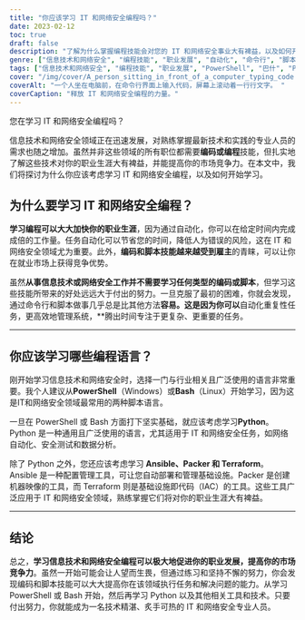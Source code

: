 ```yaml
---
title: "你应该学习 IT 和网络安全编程吗？"
date: 2023-02-12
toc: true
draft: false
description: "了解为什么掌握编程技能会对您的 IT 和网络安全事业大有裨益，以及如何开始学习 PowerShell、Bash、Python、Ansible、Packer 和 Terraform。"
genre: ["信息技术和网络安全", "编程技能", "职业发展", "自动化", "命令行", "脚本", "基础设施部署", "数据分析", "安全测试", "专业发展"]
tags: ["信息技术和网络安全", "编程技能", "职业发展", "PowerShell", "巴什", "Python", "Ansible", "包装机", "Terraform", "自动化", "命令行", "脚本", "基础设施部署", "数据分析", "安全测试", "IT 职业", "网络安全职业", "信息技术专业人员", "网络安全专业人员", "网络自动化", "安全分析", "脚本语言", "配置管理", "基础设施即代码", "IT 自动化", "IT 行业", "网络安全行业", "就业市场", "信息技术技能"]
cover: "/img/cover/A_person_sitting_in_front_of_a_computer_typing_code.png"
coverAlt: "一个人坐在电脑前，在命令行界面上输入代码，屏幕上滚动着一行行文字。 "
coverCaption: "释放 IT 和网络安全编程的力量。"
---
```

您在学习 IT 和网络安全编程吗？

信息技术和网络安全领域正在迅速发展，对熟练掌握最新技术和实践的专业人员的需求也随之增加。虽然并非这些领域的所有职位都需要**编码或编程**技能，但扎实地了解这些技术对你的职业生涯大有裨益，并能提高你的市场竞争力。在本文中，我们将探讨为什么你应该考虑学习 IT 和网络安全编程，以及如何开始学习。

## 为什么要学习 IT 和网络安全编程？

**学习编程可以大大加快你的职业生涯**，因为通过自动化，你可以在给定时间内完成成倍的工作量。任务自动化可以节省您的时间，降低人为错误的风险，这在 IT 和网络安全领域尤为重要。此外，**编码和脚本技能越来越受到雇主**的青睐，可以让你在就业市场上获得竞争优势。

虽然**从事信息技术或网络安全工作并不需要学习任何类型的编码或脚本**，但学习这些技能所带来的好处远远大于付出的努力。一旦克服了最初的困难，你就会发现，通过命令行和脚本做事几乎总是比其他方法**容易。这是因为你可以**自动化重复性任务，更高效地管理系统，**腾出时间专注于更复杂、更重要的任务。

_________________________

## 你应该学习哪些编程语言？

刚开始学习信息技术和网络安全时，选择一门与行业相关且广泛使用的语言非常重要。我个人建议从**PowerShell**（Windows）或**Bash**（Linux）开始学习，因为这是IT和网络安全领域最常用的两种脚本语言。

一旦在 PowerShell 或 Bash 方面打下坚实基础，就应该考虑学习**Python**。Python 是一种通用且广泛使用的语言，尤其适用于 IT 和网络安全任务，如网络自动化、安全测试和数据分析。

除了 Python 之外，您还应该考虑学习 **Ansible、Packer 和 Terraform**。Ansible 是一种配置管理工具，可让您自动部署和管理基础设施。Packer 是创建机器映像的工具，而 Terraform 则是基础设施即代码（IAC）的工具。这些工具广泛应用于 IT 和网络安全领域，熟练掌握它们将对你的职业生涯大有裨益。

_________________________

## 结论

总之，**学习信息技术和网络安全编程可以极大地促进你的职业发展，提高你的市场竞争力**。虽然一开始可能会让人望而生畏，但通过练习和坚持不懈的努力，你会发现编码和脚本技能可以大大提高你在该领域执行任务和解决问题的能力。从学习 PowerShell 或 Bash 开始，然后再学习 Python 以及其他相关工具和技术。只要付出努力，你就能成为一名技术精湛、炙手可热的 IT 和网络安全专业人员。
